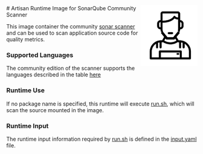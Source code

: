 <img src="https://github.com/gatblau/artisan/raw/master/artisan.png" width="150" align="right"/>
# Artisan Runtime Image for SonarQube Community Scanner

This image container the community [sonar scanner](https://docs.sonarqube.org/latest/analysis/scan/sonarscanner/)
and can be used to scan application source code for quality metrics.

### Supported Languages

The community edition of the scanner supports the languages described in the table [here](https://docs.sonarqube.org/latest/analysis/languages/overview)

### Runtime Use

If no package name is specified, this runtime will execute [run.sh](run.sh), which will scan the source mounted in the image.

### Runtime Input

The runtime input information required by [run.sh](run.sh) is defined in the [input.yaml](input.yaml) file.

